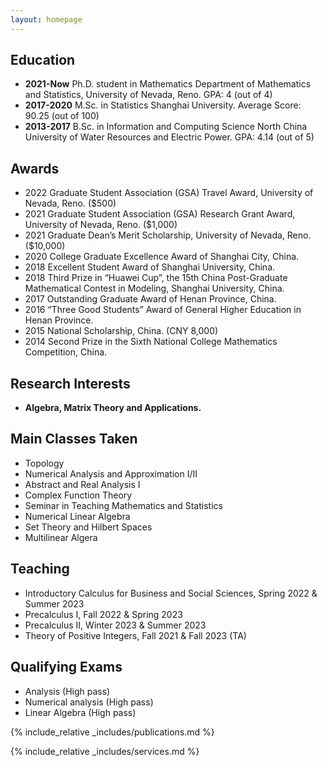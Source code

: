 ```yaml
---
layout: homepage
---
```


 


## Education
- **2021-Now**	Ph.D. student in Mathematics Department of Mathematics and Statistics, University of Nevada, Reno. GPA: 4 (out of 4)
- **2017-2020** M.Sc. in Statistics Shanghai University. Average Score: 90.25 (out of 100)
- **2013-2017**	B.Sc. in Information and Computing Science North China University of Water Resources and Electric Power. GPA: 4.14 (out of 5)

## Awards
- 2022    Graduate Student Association (GSA) Travel Award, University of Nevada, Reno. ($500)
- 2021	Graduate Student Association (GSA) Research Grant Award, University of Nevada, Reno. ($1,000)
- 2021	 Graduate Dean’s Merit Scholarship, University of Nevada, Reno. ($10,000)
- 2020    College Graduate Excellence Award of Shanghai City, China.
- 2018	 Excellent Student Award of Shanghai University, China.
- 2018    Third Prize in “Huawei Cup”, the 15th China Post-Graduate Mathematical Contest in Modeling, Shanghai University, China.
- 2017    Outstanding Graduate Award of Henan Province, China.
- 2016    “Three Good Students” Award of General Higher Education in Henan Province.
- 2015    National Scholarship, China. (CNY 8,000)
- 2014    Second Prize in the Sixth National College Mathematics Competition, China.

## Research Interests

- **Algebra, Matrix Theory and Applications.**  

## Main Classes Taken

- Topology  
- Numerical Analysis and Approximation I/Ⅱ 
- Abstract and Real Analysis I 
- Complex Function Theory 
- Seminar in Teaching Mathematics and Statistics 
- Numerical Linear Algebra 
- Set Theory and Hilbert Spaces
- Multilinear Algera


## Teaching
- Introductory Calculus for Business and Social Sciences, Spring 2022 & Summer 2023
- Precalculus I, Fall 2022 & Spring 2023
- Precalculus II, Winter 2023 & Summer 2023
- Theory of Positive Integers, Fall 2021 & Fall 2023 (TA)
## Qualifying Exams
- Analysis   (High pass)
-  Numerical analysis   (High pass)
- Linear Algebra  (High pass)


{% include_relative _includes/publications.md %}

{% include_relative _includes/services.md %}
